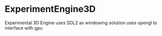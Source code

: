 # ExperimentEngine3D
Experimental 3D Engine
uses SDL2 as windowing solution
uses opengl to interface with gpu
